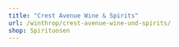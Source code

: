 ```yaml
---
title: "Crest Avenue Wine & Spirits"
url: /winthrop/crest-avenue-wine-und-spirits/
shop: Spirituosen
---
```

